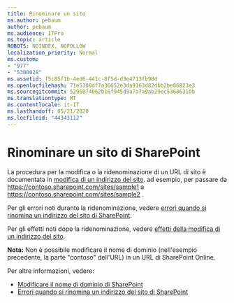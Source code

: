 ```yaml
---
title: Rinominare un sito
ms.author: pebaum
author: pebaum
ms.audience: ITPro
ms.topic: article
ROBOTS: NOINDEX, NOFOLLOW
localization_priority: Normal
ms.custom:
- "977"
- "5300028"
ms.assetid: f5c85f1b-4ed6-441c-8f5d-d3e4713fb98d
ms.openlocfilehash: 71e5388df7a36652e3da9163d82dbb2be86823e3
ms.sourcegitcommit: 5296874062b16f945d9a7a7a9ab29ec53686310b
ms.translationtype: MT
ms.contentlocale: it-IT
ms.lasthandoff: 05/21/2020
ms.locfileid: "44343112"
---
```

# <a name="rename-a-sharepoint-site"></a>Rinominare un sito di SharePoint

La procedura per la modifica o la ridenominazione di un URL di sito è documentata in [modifica di un indirizzo del sito](https://docs.microsoft.com/sharepoint/change-site-address). ad esempio, per passare da https://contoso.sharepoint.com/sites/sample1 a https://contoso.sharepoint.com/sites/sample2 .

Per gli errori noti durante la ridenominazione, vedere [errori quando si rinomina un indirizzo del sito di SharePoint](https://support.office.com/article/errors-when-you-rename-a-sharepoint-site-address-165b7c11-1325-4813-b160-ecbe87bc1a86).

Per gli effetti noti dopo la ridenominazione, vedere [effetti della modifica di un indirizzo del sito](https://docs.microsoft.com/sharepoint/change-site-address#effects-of-changing-a-site-address).

**Nota:** Non è possibile modificare il nome di dominio (nell'esempio precedente, la parte "contoso" dell'URL) in un URL di SharePoint Online. 

Per altre informazioni, vedere:

- [Modificare il nome di dominio di SharePoint](https://go.microsoft.com/fwlink/?Linkid=2018696)
- [Errori quando si rinomina un indirizzo del sito di SharePoint](https://support.office.com/article/errors-when-you-rename-a-sharepoint-site-address-165b7c11-1325-4813-b160-ecbe87bc1a86)
